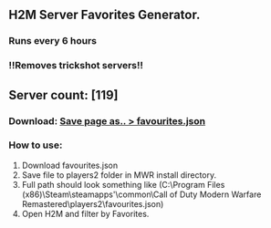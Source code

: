 
## H2M Server Favorites Generator.
### Runs every 6 hours
### !!Removes trickshot servers!!

## Server count: [119]
### Download: [Save page as.. > favourites.json](https://raw.githubusercontent.com/Trnrr/h2m-serverlist-favorite-builder/main/favourites.json)

### How to use:
1. Download favourites.json
2. Save file to players2 folder in MWR install directory.
3. Full path should look something like (C:\Program Files (x86)\Steam\steamapps'\common\Call of Duty Modern Warfare Remastered\players2\favourites.json)
3. Open H2M and filter by Favorites.
